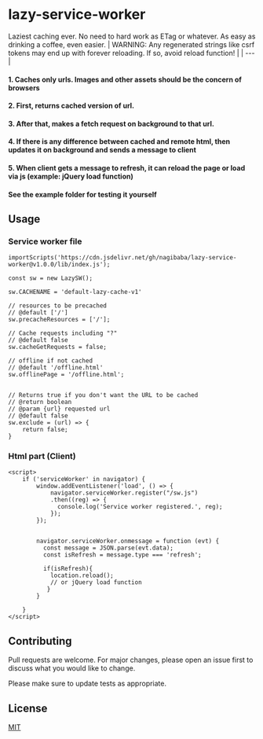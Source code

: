 # lazy-service-worker

Laziest caching ever. No need to hard work as ETag or whatever. As easy as drinking a coffee, even easier.
| WARNING: Any regenerated strings like csrf tokens may end up with forever reloading. If so, avoid reload function! |
| --- |

#### 1. Caches only urls. Images and other assets should be the concern  of browsers

#### 2. First, returns cached version of url. 

#### 3. After that, makes a fetch request on background to that url.

#### 4. If there is any difference between cached and remote html, then updates it on background and sends a message to client 

#### 5. When client gets a message to refresh, it can reload the page or load via js (example: jQuery load function)


#### See the example folder for testing it yourself


## Usage

### Service worker file

```
importScripts('https://cdn.jsdelivr.net/gh/nagibaba/lazy-service-worker@v1.0.0/lib/index.js');

const sw = new LazySW();

sw.CACHENAME = 'default-lazy-cache-v1'

// resources to be precached
// @default ['/']
sw.precacheResources = ['/'];

// Cache requests including "?"
// @default false
sw.cacheGetRequests = false;

// offline if not cached
// @default '/offline.html'
sw.offlinePage = '/offline.html';


// Returns true if you don't want the URL to be cached
// @return boolean
// @param {url} requested url
// @default false
sw.exclude = (url) => {
	return false;
}
```

### Html part (Client)


```
<script>
	if ('serviceWorker' in navigator) {
        window.addEventListener('load', () => {
            navigator.serviceWorker.register("/sw.js")
            .then((reg) => {
              console.log('Service worker registered.', reg);
            });
        });


        navigator.serviceWorker.onmessage = function (evt) {
          const message = JSON.parse(evt.data);
          const isRefresh = message.type === 'refresh';

          if(isRefresh){
            location.reload();
            // or jQuery load function
           }
        }
        
    }
</script>

```

## Contributing
Pull requests are welcome. For major changes, please open an issue first to discuss what you would like to change.

Please make sure to update tests as appropriate.

## License
[MIT](https://choosealicense.com/licenses/mit/)
